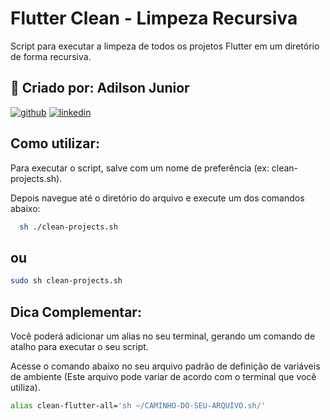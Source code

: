 # Flutter Clean - Limpeza Recursiva

Script para executar a limpeza de todos os projetos Flutter em um diretório de forma recursiva.


## 🔗 Criado por: Adilson Junior
[![github]([https://img.shields.io/badge/GitHub-100000?style=for-the-badge&logo=github&logoColor=white])]([https://katherineoelsner.com/](https://github.com/adilsonjuniordev))
[![linkedin](https://img.shields.io/badge/linkedin-0A66C2?style=for-the-badge&logo=linkedin&logoColor=white)]([https://www.linkedin.com/](https://www.linkedin.com/in/adilsonjuniordev/))

## Como utilizar:

Para executar o script, salve com um nome de preferência (ex: clean-projects.sh).

Depois navegue até o diretório do arquivo e execute um dos comandos abaixo:

```bash
  sh ./clean-projects.sh
```
## ou
```bash
sudo sh clean-projects.sh
```

## Dica Complementar:
Você poderá adicionar um alias no seu terminal, gerando um comando de atalho para executar o seu script.

Acesse o comando abaixo no seu arquivo padrão de definição de variáveis de ambiente (Este arquivo pode variar de acordo com o terminal que você utiliza).

```bash
alias clean-flutter-all='sh ~/CAMINHO-DO-SEU-ARQUIVO.sh/'
```
